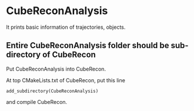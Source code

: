 # CubeReconAnalysis
It prints basic information of trajectories, objects.
## Entire CubeReconAnalysis folder should be sub-directory of CubeRecon 
Put CubeReconAnalysis into CubeRecon.

At top CMakeLists.txt of CubeRecon, put this line

    add_subdirectory(CubeReconAnalysis)
    
and compile CubeRecon.
